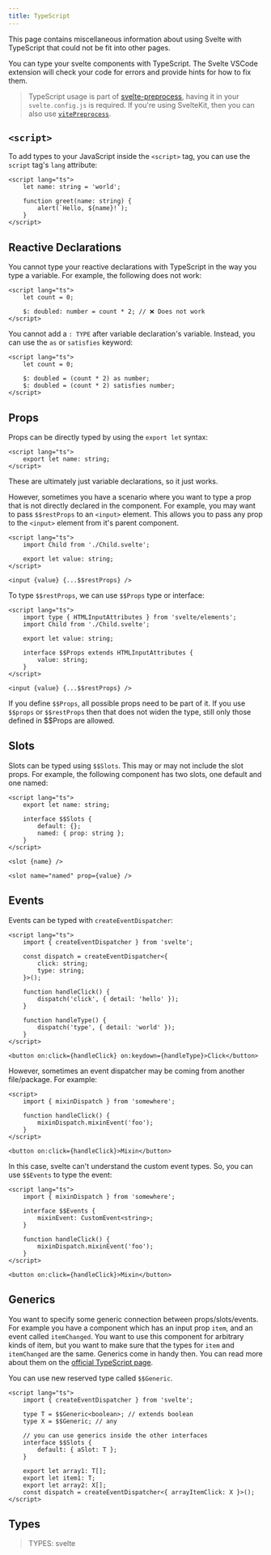 ```yaml
---
title: TypeScript
---
```


This page contains miscellaneous information about using Svelte with TypeScript that could not be fit into other pages.

You can type your svelte components with TypeScript. The Svelte VSCode extension will check your code for errors and provide hints for how to fix them.

> TypeScript usage is part of [svelte-preprocess](https://github.com/sveltejs/svelte-preprocess), having it in your `svelte.config.js` is required. If you're using SvelteKit, then you can also use [`vitePreprocess`](https://kit.svelte.dev/docs/integrations#preprocessors-vitepreprocess).

## `<script>`

To add types to your JavaScript inside the `<script>` tag, you can use the `script` tag's `lang` attribute:

```svelte
<script lang="ts">
	let name: string = 'world';

	function greet(name: string) {
		alert(`Hello, ${name}!`);
	}
</script>
```

## Reactive Declarations

You cannot type your reactive declarations with TypeScript in the way you type a variable. For example, the following does not work:

```svelte
<script lang="ts">
	let count = 0;

	$: doubled: number = count * 2; // ❌ Does not work
</script>
```

You cannot add a `: TYPE` after variable declaration's variable. Instead, you can use the `as` or `satisfies` keyword:

```svelte
<script lang="ts">
	let count = 0;

	$: doubled = (count * 2) as number;
	$: doubled = (count * 2) satisfies number;
</script>
```

## Props

Props can be directly typed by using the `export let` syntax:

```svelte
<script lang="ts">
	export let name: string;
</script>
```

These are ultimately just variable declarations, so it just works.

However, sometimes you have a scenario where you want to type a prop that is not directly declared in the component. For example, you may want to pass `$$restProps` to an `<input>` element. This allows you to pass any prop to the `<input>` element from it's parent component.

```svelte
<script lang="ts">
	import Child from './Child.svelte';

	export let value: string;
</script>

<input {value} {...$$restProps} />
```

To type `$$restProps`, we can use `$$Props` type or interface:

```svelte
<script lang="ts">
	import type { HTMLInputAttributes } from 'svelte/elements';
	import Child from './Child.svelte';

	export let value: string;

	interface $$Props extends HTMLInputAttributes {
		value: string;
	}
</script>

<input {value} {...$$restProps} />
```

If you define `$$Props`, all possible props need to be part of it. If you use `$$props` or `$$restProps` then that does not widen the type, still only those defined in $$Props are allowed.

## Slots

Slots can be typed using `$$Slots`. This may or may not include the slot props. For example, the following component has two slots, one default and one named:

```svelte
<script lang="ts">
	export let name: string;

	interface $$Slots {
		default: {};
		named: { prop: string };
	}
</script>

<slot {name} />

<slot name="named" prop={value} />
```

## Events

Events can be typed with `createEventDispatcher`:

```svelte
<script lang="ts">
	import { createEventDispatcher } from 'svelte';

	const dispatch = createEventDispatcher<{
		click: string;
		type: string;
	}>();

	function handleClick() {
		dispatch('click', { detail: 'hello' });
	}

	function handleType() {
		dispatch('type', { detail: 'world' });
	}
</script>

<button on:click={handleClick} on:keydown={handleType}>Click</button>
```

However, sometimes an event dispatcher may be coming from another file/package. For example:

```svelte
<script>
	import { mixinDispatch } from 'somewhere';

	function handleClick() {
		mixinDispatch.mixinEvent('foo');
	}
</script>

<button on:click={handleClick}>Mixin</button>
```

In this case, svelte can't understand the custom event types. So, you can use `$$Events` to type the event:

```svelte
<script lang="ts">
	import { mixinDispatch } from 'somewhere';

	interface $$Events {
		mixinEvent: CustomEvent<string>;
	}

	function handleClick() {
		mixinDispatch.mixinEvent('foo');
	}
</script>

<button on:click={handleClick}>Mixin</button>
```

## Generics

You want to specify some generic connection between props/slots/events. For example you have a component which has an input prop `item`, and an event called `itemChanged`. You want to use this component for arbitrary kinds of item, but you want to make sure that the types for `item` and `itemChanged` are the same. Generics come in handy then. You can read more about them on the [official TypeScript page](https://www.typescriptlang.org/docs/handbook/generics.html).

You can use new reserved type called `$$Generic`.

```svelte
<script lang="ts">
	import { createEventDispatcher } from 'svelte';

	type T = $$Generic<boolean>; // extends boolean
	type X = $$Generic; // any

	// you can use generics inside the other interfaces
	interface $$Slots {
		default: { aSlot: T };
	}

	export let array1: T[];
	export let item1: T;
	export let array2: X[];
	const dispatch = createEventDispatcher<{ arrayItemClick: X }>();
</script>
```

## Types

> TYPES: svelte

